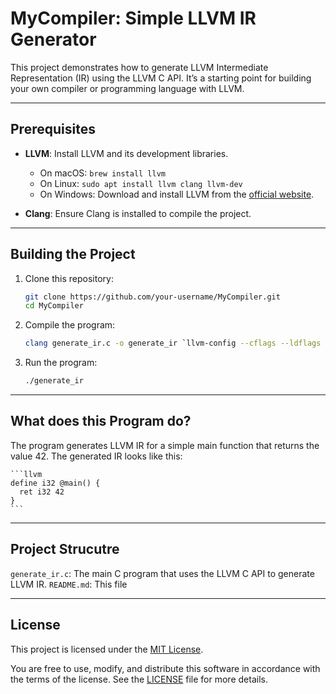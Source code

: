 # MyCompiler: Simple LLVM IR Generator

This project demonstrates how to generate LLVM Intermediate Representation (IR) using the LLVM C API. It’s a starting point for building your own compiler or programming language with LLVM.

---

## Prerequisites

- **LLVM**: Install LLVM and its development libraries.
  - On macOS: `brew install llvm`
  - On Linux: `sudo apt install llvm clang llvm-dev`
  - On Windows: Download and install LLVM from the [official website](https://llvm.org/).

- **Clang**: Ensure Clang is installed to compile the project.

---

## Building the Project

1. Clone this repository:
   ```bash
   git clone https://github.com/your-username/MyCompiler.git
   cd MyCompiler
   ```
2. Compile the program:
    ```bash
    clang generate_ir.c -o generate_ir `llvm-config --cflags --ldflags --libs core`clang generate_ir.c -o generate_ir `llvm-config --cflags --ldflags --libs core`
    ```
3. Run the program:
    ```bash
    ./generate_ir
    ```

---

## What does this Program do?

The program generates LLVM IR for a simple main function that returns the value 42. The generated IR looks like this:

    ```llvm
    define i32 @main() {
      ret i32 42
    }
    ```

---

## Project Strucutre
`generate_ir.c`: The main C program that uses the LLVM C API to generate LLVM IR.
`README.md`: This file

---

## License

This project is licensed under the [MIT License](). 

You are free to use, modify, and distribute this software in accordance with the terms of the license. See the [LICENSE](LICENSE) file for more details.
